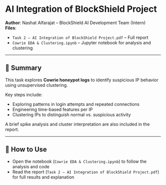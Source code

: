 # AI Integration of BlockShield Project

**Author**: Nashat Alfarajat – BlockShield AI Development Team (Intern)  
**Files**:
- `Task 2 – AI Integration of BlockShield Project.pdf` – Full report
- `Cowrie EDA & Clustering.ipynb` – Jupyter notebook for analysis and clustering

---

## 📌 Summary

This task explores **Cowrie honeypot logs** to identify suspicious IP behavior using unsupervised clustering.

Key steps include:
- Exploring patterns in login attempts and repeated connections  
- Engineering time-based features per IP  
- Clustering IPs to distinguish normal vs. suspicious activity

A brief spike analysis and cluster interpretation are also included in the report.

---

## 🚀 How to Use

- Open the notebook (`Cowrie EDA & Clustering.ipynb`) to follow the analysis and code
- Read the report (`Task 2 – AI Integration of BlockShield Project.pdf`) for full results and explanation
